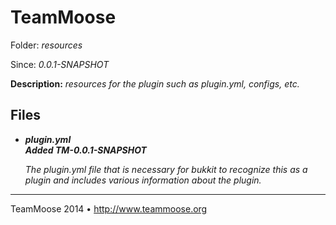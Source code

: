 TeamMoose
===========
Folder: <i>resources</i><p>
Since: <i>0.0.1-SNAPSHOT</i><p>
<b>Description:</b>
<i>resources for the plugin such as plugin.yml, configs, etc.</i><p>

Files
---

- <b><i>plugin.yml</b></i><br>
<i><b>Added TM-0.0.1-SNAPSHOT</b>
	
	The plugin.yml file that is necessary for bukkit 
	to recognize this as a plugin and includes various 
	information about the plugin.
</i>

---
TeamMoose 2014 • http://www.teammoose.org
